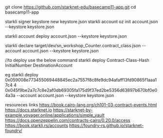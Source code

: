 
git clone https://github.com/starknet-edu/basecamp11-app.git
cd basecamp11-app


starkli signer keystore new keystore.json
starkli account oz init account.json --keystore keystore.json

starkli account deploy account.json --keystore keystore.json


starkli declare target/dev/sn_workshop_Counter.contract_class.json --account account.json --keystore keystore.json

//to deploy use the below command
starkli deploy Contract-Class-Hash InitialNumber DestinationAccount

eg 
starkli deploy 0x059008e773455069448845ec2a7557f8c8fe9dc94afaff13fd90865f1aaa17c4 4 0x045f9be2a7c7c8e2af0db69305fa175d9f37ed2be5356d63897b670bf0e04a3a --account account.json --keystore keystore.json

resoureces links
https://book.cairo-lang.org/ch101-03-contract-events.html
https://docs.starknet.io
https://starknet-by-example.voyager.online/applications/simple_vault
https://docs.openzeppelin.com/contracts-cairo/0.20.0/access
https://book.starkli.rs/accounts
https://foundry-rs.github.io/starknet-foundry/
